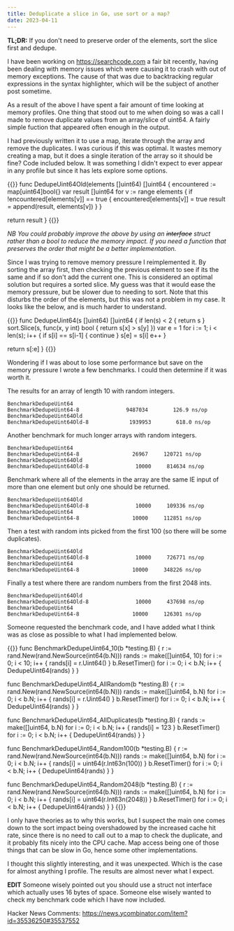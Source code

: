 ```yaml
---
title: Deduplicate a slice in Go, use sort or a map?
date: 2023-04-11
---
```


**TL;DR:** If you don't need to preserve order of the elements, sort the slice first and dedupe.

I have been working on <https://searchcode.com> a fair bit recently, having been dealing with memory issues which were causing it to crash with out of memory exceptions. The cause of that was due to backtracking regular expressions in the syntax highlighter, which will be the subject of another post sometime.

As a result of the above I have spent a fair amount of time looking at memory profiles. One thing that stood out to me when doing so was a call I made to remove duplicate values from an array/slice of uint64. A fairly simple fuction that appeared often enough in the output.

I had previously written it to use a map, iterate through the array and remove the duplicates. I was curious if this was optimal. It wastes memory creating a map, but it does a single iteration of the array so it should be fine? Code included below. It was something I didn't expect to ever appear in any profile but since it has lets explore some options.

{{<highlight go>}}
func DedupeUint64Old(elements []uint64) []uint64 {
 encountered := map[uint64]bool{}
 var result []uint64
 for v := range elements {
  if !encountered[elements[v]] == true {
   encountered[elements[v]] = true
   result = append(result, elements[v])
  }
 }

 return result
}
{{</highlight>}}

*NB You could probably improve the above by using an ~~interface~~ struct rather than a bool to reduce the memory impact. If you need a function that preserves the order that might be a better implementation.*

Since I was trying to remove memory pressure I reimplemented it. By sorting the array first, then checking the previous element to see if its the same and if so don't add the current one. This is considered an optimal solution but requires a sorted slice. My guess was that it would ease the memory pressure, but be slower due to needing to sort. Note that this disturbs the order of the elements, but this was not a problem in my case. It looks like the below, and is much harder to understand.

{{<highlight go>}}
func DedupeUint64(s []uint64) []uint64 {
 if len(s) < 2 {
  return s
 }
 sort.Slice(s, func(x, y int) bool { return s[x] > s[y] })
 var e = 1
 for i := 1; i < len(s); i++ {
  if s[i] == s[i-1] {
   continue
  }
  s[e] = s[i]
  e++
 }

 return s[:e]
}
{{</highlight>}}

Wondering if I was about to lose some performance but save on the memory pressure I wrote a few benchmarks. I could then determine if it was worth it.

The results for an array of length 10 with random integers.

```
BenchmarkDedupeUint64
BenchmarkDedupeUint64-8               9487034        126.9 ns/op
BenchmarkDedupeUint64Old
BenchmarkDedupeUint64Old-8             1939953        618.0 ns/op

```

Another benchmark for much longer arrays with random integers.

```
BenchmarkDedupeUint64
BenchmarkDedupeUint64-8                 26967     120721 ns/op
BenchmarkDedupeUint64Old
BenchmarkDedupeUint64Old-8               10000     814634 ns/op
```

Benchmark where all of the elements in the array are the same IE input of more than one element but only one should be returned.

```
BenchmarkDedupeUint64Old
BenchmarkDedupeUint64Old-8               10000     109336 ns/op
BenchmarkDedupeUint64
BenchmarkDedupeUint64-8                 10000     112851 ns/op

```

Then a test with random ints picked from the first 100 (so there will be some duplicates).

```
BenchmarkDedupeUint64Old
BenchmarkDedupeUint64Old-8               10000     726771 ns/op
BenchmarkDedupeUint64
BenchmarkDedupeUint64-8                 10000     348226 ns/op
```

Finally a test where there are random numbers from the first 2048 ints.

```
BenchmarkDedupeUint64Old
BenchmarkDedupeUint64Old-8               10000     437698 ns/op
BenchmarkDedupeUint64
BenchmarkDedupeUint64-8                 10000     126301 ns/op

```

Someone requested the benchmark code, and I have added what I think was as close as possible to what I had implemented below.

{{<highlight go>}}
func BenchmarkDedupeUint64_10(b *testing.B) {
 r := rand.New(rand.NewSource(int64(b.N)))
 rands := make([]uint64, 10)
 for i := 0; i < 10; i++ {
  rands[i] = r.Uint64()
 }
 b.ResetTimer()
 for i := 0; i < b.N; i++ {
  DedupeUint64(rands)
 }
}

func BenchmarkDedupeUint64_AllRandom(b *testing.B) {
 r := rand.New(rand.NewSource(int64(b.N)))
 rands := make([]uint64, b.N)
 for i := 0; i < b.N; i++ {
  rands[i] = r.Uint64()
 }
 b.ResetTimer()
 for i := 0; i < b.N; i++ {
  DedupeUint64(rands)
 }
}

func BenchmarkDedupeUint64_AllDuplicates(b *testing.B) {
 rands := make([]uint64, b.N)
 for i := 0; i < b.N; i++ {
  rands[i] = 123
 }
 b.ResetTimer()
 for i := 0; i < b.N; i++ {
  DedupeUint64(rands)
 }
}

func BenchmarkDedupeUint64_Random100(b *testing.B) {
 r := rand.New(rand.NewSource(int64(b.N)))
 rands := make([]uint64, b.N)
 for i := 0; i < b.N; i++ {
  rands[i] = uint64(r.Int63n(100))
 }
 b.ResetTimer()
 for i := 0; i < b.N; i++ {
  DedupeUint64(rands)
 }
}

func BenchmarkDedupeUint64_Random2048(b *testing.B) {
 r := rand.New(rand.NewSource(int64(b.N)))
 rands := make([]uint64, b.N)
 for i := 0; i < b.N; i++ {
  rands[i] = uint64(r.Int63n(2048))
 }
 b.ResetTimer()
 for i := 0; i < b.N; i++ {
  DedupeUint64(rands)
 }
}
{{</highlight>}}

I only have theories as to why this works, but I suspect the main one comes down to the sort impact being overshadowed by the increased cache hit rate, since there is no need to call out to a map to check the duplicate, and it probably fits nicely into the CPU cache. Map access being one of those things that can be slow in Go, hence some other implementations.

I thought this slightly interesting, and it was unexpected. Which is the case for almost anything I profile. The results are almost never what I expect.

**EDIT** Someone wisely pointed out you should use a struct not interface which actually uses 16 bytes of space. Someone else wisely wanted to check my benchmark code which I have now included.

Hacker News Comments: <https://news.ycombinator.com/item?id=35536250#35537552>
